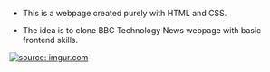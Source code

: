 - This is a webpage created purely with HTML and CSS.<br> 

- The idea is to clone BBC Technology News webpage with basic frontend skills. <br> 

<a href="https://imgur.com/AIHYWPc"><img src="https://i.imgur.com/AIHYWPc.png" title="source: imgur.com" /></a>
